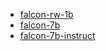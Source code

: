 - [falcon-rw-1b](https://huggingface.co/tiiuae/falcon-rw-1b)
- [falcon-7b](https://huggingface.co/tiiuae/falcon-7b)
- [falcon-7b-instruct](https://huggingface.co/tiiuae/falcon-7b-instruct)
